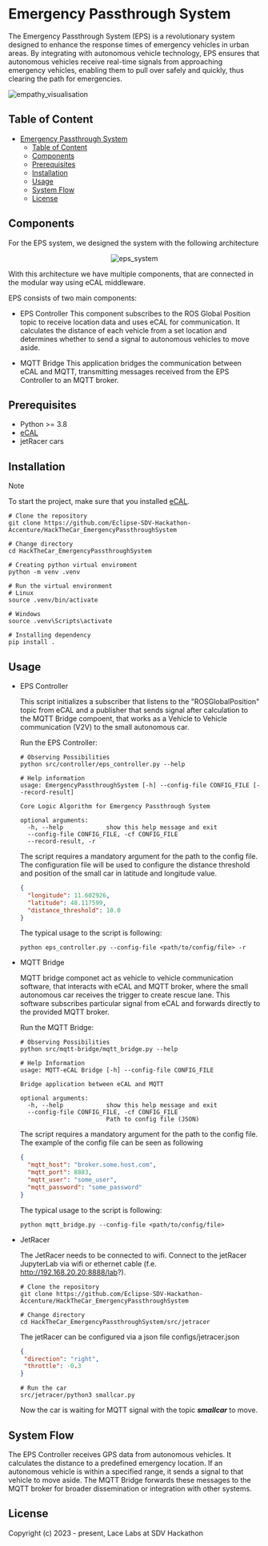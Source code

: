 # Emergency Passthrough System

The Emergency Passthrough System (EPS) is a revolutionary system designed to
enhance the response times of emergency vehicles in urban areas. By integrating
with autonomous vehicle technology, EPS ensures that autonomous vehicles receive
real-time signals from approaching emergency vehicles, enabling them to pull over
safely and quickly, thus clearing the path for emergencies.

![empathy_visualisation](https://github.com/Eclipse-SDV-Hackathon-Accenture/HackTheCar_EmergencyPassthroughSystem/assets/7806017/87f44cd3-6cac-41f4-bd3f-a81ecc082e01)




## Table of Content

- [Emergency Passthrough System](#emergency-passthrough-system)
  - [Table of Content](#table-of-content)
  - [Components](#components)
  - [Prerequisites](#prerequisites)
  - [Installation](#installation)
  - [Usage](#usage)
  - [System Flow](#system-flow)
  - [License](#license)

## Components

For the EPS system, we designed the system with the following architecture

<p align="center">
  <img src="https://github.com/Eclipse-SDV-Hackathon-Accenture/HackTheCar_EmergencyPassthroughSystem/assets/20866800/9e353710-acb6-45b7-b0aa-7997b84407dd" alt="eps_system"/>
</p>

With this architecture we have multiple components, that are connected in the
modular way using eCAL middleware.

EPS consists of two main components:

* EPS Controller
  This component subscribes to the ROS Global Position topic to receive location
  data and uses eCAL for communication. It calculates the distance of each vehicle
  from a set location and determines whether to send a signal to autonomous vehicles
  to move aside.

* MQTT Bridge
  This application bridges the communication between eCAL and MQTT, transmitting
  messages received from the EPS Controller to an MQTT broker.

## Prerequisites

* Python >= 3.8
* [eCAL](https://eclipse-ecal.github.io/ecal/index.html)
* jetRacer cars

## Installation

> [!NOTE]  
> To start the project, make sure that you installed [eCAL](https://eclipse-ecal.github.io/ecal/getting_started/setup.html).

```shell
# Clone the repository
git clone https://github.com/Eclipse-SDV-Hackathon-Accenture/HackTheCar_EmergencyPassthroughSystem 

# Change directory
cd HackTheCar_EmergencyPassthroughSystem

# Creating python virtual enviroment
python -m venv .venv

# Run the virtual environment
# Linux
source .venv/bin/activate

# Windows
source .venv\Scripts\activate

# Installing dependency
pip install .
```

## Usage

* EPS Controller

  This script initializes a subscriber that listens to the "ROSGlobalPosition"
  topic from eCAL and a publisher that sends signal after calculation to the MQTT
  Bridge compoent, that works as a Vehicle to Vehicle communication (V2V) to the
  small autonomous car.

  Run the EPS Controller:

  ```shell
  # Observing Possibilities
  python src/controller/eps_controller.py --help

  # Help information
  usage: EmergencyPassthroughSystem [-h] --config-file CONFIG_FILE [--record-result]

  Core Logic Algorithm for Emergency Passthrough System

  optional arguments:
    -h, --help            show this help message and exit
    --config-file CONFIG_FILE, -cf CONFIG_FILE
    --record-result, -r
  ```

  The script requires a mandatory argument for the path to the config file. The
  configuration file will be used to configure the distance threshold and position
  of the small car in latitude and longitude value.

  ```json
  {
    "longitude": 11.602926,
    "latitude": 48.117599,
    "distance_threshold": 10.0
  }
  ```

  The typical usage to the script is following:

  ```shell
  python eps_controller.py --config-file <path/to/config/file> -r
  ```


* MQTT Bridge
  
  MQTT bridge componet act as vehicle to vehicle communication software, that
  interacts with eCAL and MQTT broker, where the small autonomous car receives
  the trigger to create rescue lane.
  This software subscribes particular signal from eCAL and forwards directly to
  the provided MQTT broker.

  Run the MQTT Bridge:
  
  ```shell
  # Observing Possibilities
  python src/mqtt-bridge/mqtt_bridge.py --help

  # Help Information
  usage: MQTT-eCAL Bridge [-h] --config-file CONFIG_FILE

  Bridge application between eCAL and MQTT

  optional arguments:
    -h, --help            show this help message and exit
    --config-file CONFIG_FILE, -cf CONFIG_FILE
                          Path to config file (JSON)
  ```

  The script requires a mandatory argument for the path to the config file. The 
  example of the config file can be seen as following

  ```json
  {
    "mqtt_host": "broker.some.host.com",
    "mqtt_port": 8883,
    "mqtt_user": "some_user",
    "mqtt_password": "some_password"
  }
  ```

  The typical usage to the script is following:

  ```shell
  python mqtt_bridge.py --config-file <path/to/config/file>
  ```

* JetRacer
  
  The JetRacer needs to be connected to wifi. Connect to the jetRacer JupyterLab via wifi or ethernet cable (f.e. http://192.168.20.20:8888/lab?).

  ```shell
  # Clone the repository
  git clone https://github.com/Eclipse-SDV-Hackathon-Accenture/HackTheCar_EmergencyPassthroughSystem 

  # Change directory
  cd HackTheCar_EmergencyPassthroughSystem/src/jetracer
  ```
  The jetRacer can be configured via a json file configs/jetracer.json

   ```json
  {
    "direction": "right",
    "throttle": -0.3
  }
  ```

  ```shell
  # Run the car
  src/jetracer/python3 smallcar.py
  ```

  Now the car is waiting for MQTT signal with the topic ***smallcar*** to move.  

## System Flow

The EPS Controller receives GPS data from autonomous vehicles.
It calculates the distance to a predefined emergency location.
If an autonomous vehicle is within a specified range, it sends a signal to that
vehicle to move aside. The MQTT Bridge forwards these messages to the MQTT broker
for broader dissemination or integration with other systems.





## License

Copyright (c) 2023 - present, Lace Labs at SDV Hackathon
